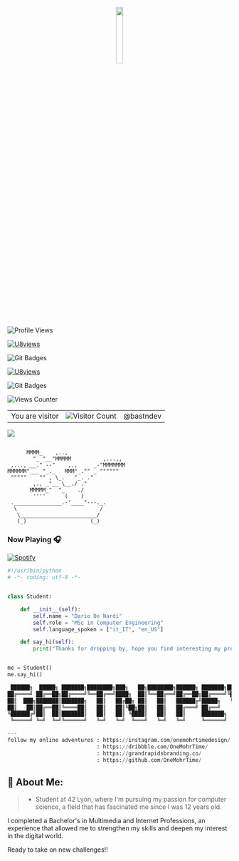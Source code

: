 <!-- TODO: Visit View -->
<p align="center" ><img width="18%" src="https://profile-counter.glitch.me/{bastndev}/count.svg"/></p>

![Profile Views](https://komarev.com/ghpvc/?username=bastndev)

[![U8views](https://u8views.com/api/v1/github/profiles/63663261/views/day-week-month-total-count.svg)](https://u8views.com/github/bastndev)

![Git Badges](https://badges.pufler.dev/visits/bastndev/repo-name)

[![U8views](https://u8views.com/api/v1/github/profiles/63663261/views/day-week-month-total-count.svg)](https://u8views.com/github/bastndev)

![Git Badges](https://badges.pufler.dev/visits/bastndev/repo-name)

![Views Counter](https://views-counter.vercel.app/badge?pageId=bastndev)

<div align="center">
  <table>
    <tr>
      <td>You are visitor</td>
      <td><img src="https://profile-counter.glitch.me/{bastndev}/count.svg" alt="Visitor Count" /></td>
      <td>@bastndev</td>
    </tr>
  </table>
</div>

<picture>
  <!-- <source media="(prefers-color-scheme: dark)" srcset="https://x.tw93.fun/images/wakatime_weekly_language_stats_black.svg"> -->
  <!-- <source media="(prefers-color-scheme: light)" srcset="https://x.tw93.fun/images/wakatime_weekly_language_stats.svg"> -->
  <img src="https://x.tw93.fun/images/wakatime_weekly_language_stats.svg">
</picture>

```

      MMMM_    ,..,
        "_ "__"MMMMM          ,...,,
 ,..., __." --"    ,.,     _-"MMMMMMM
MMMMMM"___ "_._   MMM"_."" _ """"""
 """""    "" , \_.   "_. ."
        ,., _"__ \__./ ."
       MMMMM_"  "_    ./
        ''''      (    )
 ._______________.-'____"---._.
  \                          /
   \________________________/
   (_)                    (_)
```

### Now Playing 🎧

[![Spotify](https://github-readme-remake.vercel.app/api/spotify)](https://open.spotify.com/user/31tvf3aoxmwfuxenklh37pill62e)
<br/>

```python
#!/usr/bin/python
# -*- coding: utf-8 -*-


class Student:

    def __init__(self):
        self.name = "Dario De Nardi"
        self.role = "MSc in Computer Engineering"
        self.language_spoken = ["it_IT", "en_US"]

    def say_hi(self):
        print("Thanks for dropping by, hope you find interesting my profile :)")


me = Student()
me.say_hi()
```

```python
 ██████╗  █████╗ ███████╗████████╗███╗   ██╗████████╗██████╗ ███████╗██╗   ██╗
██╔════╝ ██╔══██╗██╔════╝╚══██╔══╝████╗  ██║╚══██╔══╝██╔══██╗██╔════╝╚██╗ ██╔╝
██║  ███╗███████║███████╗   ██║   ██╔██╗ ██║   ██║   ██████╔╝█████╗   ╚████╔╝
██║   ██║██╔══██║╚════██║   ██║   ██║╚██╗██║   ██║   ██╔═══╝ ██╔══╝    ╚██╔╝
╚██████╔╝██║  ██║███████║   ██║   ██║ ╚████║   ██║   ██║     ███████╗   ██║
 ╚═════╝ ╚═╝  ╚═╝╚══════╝   ╚═╝   ╚═╝  ╚═══╝   ╚═╝   ╚═╝     ╚══════╝   ╚═╝

---
follow my online adventures : https://instagram.com/onemohrtimedesign/
                            : https://dribbble.com/OneMohrTime/
                            : https://grandrapidsbranding.co/
                            : https://github.com/OneMohrTime/
```

## 💫 About Me:

> - Student at 42 Lyon, where I'm pursuing my passion for computer science, a field that has fascinated me since I was 12 years old.

I completed a Bachelor's in Multimedia and Internet Professions, an experience that allowed me to strengthen my skills and deepen my interest in the digital world.

Ready to take on new challenges!!
